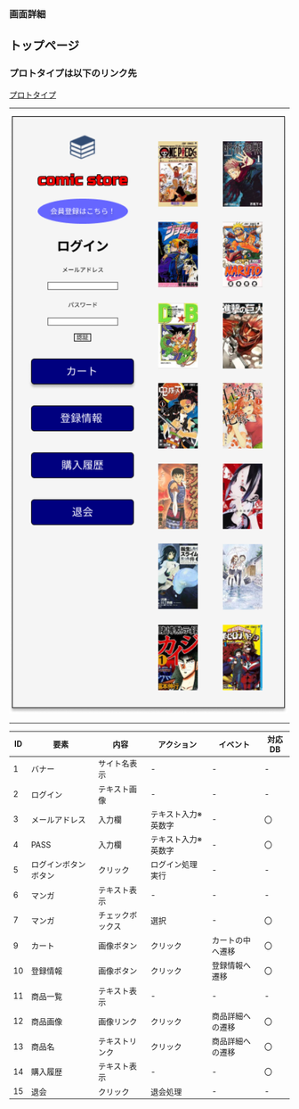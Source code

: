 ### 画面詳細
## トップページ
### プロトタイプは以下のリンク先
[プロトタイプ](https://www.figma.com/file/1qrEKi7iktAY3U27hFIezf/Untitled?node-id=0%3A1)
*****
<img src="./img/トップページ.png" width="500">



*****



| ID | 要素 | 内容 | アクション | イベント | 対応DB |
|----|------|------|-----------|----------|--------|
|1 |バナー|サイト名表示|- |- |- |
|2 |ログイン|テキスト画像|- |- |- |
|3 |メールアドレス|入力欄|テキスト入力※英数字|- |〇 |
|4 |PASS|入力欄|テキスト入力※英数字|- |〇 |
|5 |ログインボタンボタン|クリック|ログイン処理実行|- |- |
|6 |マンガ|テキスト表示|- |- |- |
|7 |マンガ|チェックボックス|選択|- |〇 |
|9 |カート|画像ボタン|クリック|カートの中へ遷移|〇|
|10 |登録情報|画像ボタン|クリック|登録情報へ遷移|〇|
|11 |商品一覧|テキスト表示|- |- |- |
|12 |商品画像|画像リンク|クリック|商品詳細への遷移|〇|
|13 |商品名|テキストリンク|クリック|商品詳細への遷移|〇|
|14 |購入履歴|テキスト表示|- |- |〇 |
|15 |退会 |クリック|退会処理 |- |- |

